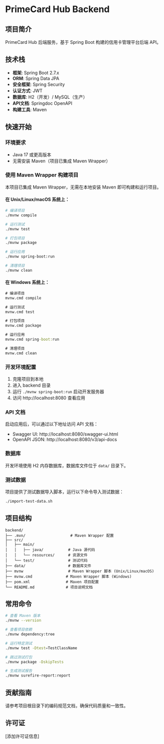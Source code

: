 # PrimeCard Hub Backend

## 项目简介

PrimeCard Hub 后端服务，基于 Spring Boot 构建的信用卡管理平台后端 API。

## 技术栈

- **框架**: Spring Boot 2.7.x
- **ORM**: Spring Data JPA
- **安全框架**: Spring Security
- **认证方式**: JWT
- **数据库**: H2（开发）/ MySQL（生产）
- **API文档**: Springdoc OpenAPI
- **构建工具**: Maven

## 快速开始

### 环境要求

- Java 17 或更高版本
- 无需安装 Maven（项目已集成 Maven Wrapper）

### 使用 Maven Wrapper 构建项目

本项目已集成 Maven Wrapper，无需在本地安装 Maven 即可构建和运行项目。

#### 在 Unix/Linux/macOS 系统上：

```bash
# 编译项目
./mvnw compile

# 运行测试
./mvnw test

# 打包项目
./mvnw package

# 运行应用
./mvnw spring-boot:run

# 清理项目
./mvnw clean
```

#### 在 Windows 系统上：

```cmd
# 编译项目
mvnw.cmd compile

# 运行测试
mvnw.cmd test

# 打包项目
mvnw.cmd package

# 运行应用
mvnw.cmd spring-boot:run

# 清理项目
mvnw.cmd clean
```

### 开发环境配置

1. 克隆项目到本地
2. 进入 backend 目录
3. 运行 `./mvnw spring-boot:run` 启动开发服务器
4. 访问 http://localhost:8080 查看应用

### API 文档

启动应用后，可以通过以下地址访问 API 文档：
- Swagger UI: http://localhost:8080/swagger-ui.html
- OpenAPI JSON: http://localhost:8080/v3/api-docs

### 数据库

开发环境使用 H2 内存数据库，数据库文件位于 `data/` 目录下。

### 测试数据

项目提供了测试数据导入脚本，运行以下命令导入测试数据：

```bash
./import-test-data.sh
```

## 项目结构

```
backend/
├── .mvn/                    # Maven Wrapper 配置
├── src/
│   ├── main/
│   │   ├── java/           # Java 源代码
│   │   └── resources/      # 资源文件
│   └── test/               # 测试代码
├── data/                   # 数据库文件
├── mvnw                    # Maven Wrapper 脚本 (Unix/Linux/macOS)
├── mvnw.cmd               # Maven Wrapper 脚本 (Windows)
├── pom.xml                # Maven 项目配置
└── README.md              # 项目说明文档
```

## 常用命令

```bash
# 查看 Maven 版本
./mvnw --version

# 查看项目依赖
./mvnw dependency:tree

# 运行特定测试
./mvnw test -Dtest=TestClassName

# 跳过测试打包
./mvnw package -DskipTests

# 生成测试报告
./mvnw surefire-report:report
```

## 贡献指南

请参考项目根目录下的编码规范文档，确保代码质量和一致性。

## 许可证

[添加许可证信息]